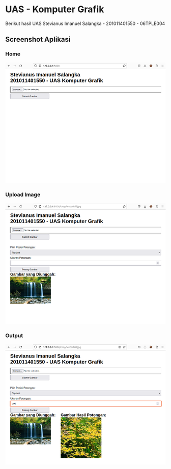 # UAS - Komputer Grafik

Berikut hasil UAS
Stevianus Imanuel Salangka - 201011401550 - 06TPLE004
## Screenshot Aplikasi

### Home
<img src="Komputer Grafik/output/home.png" alt="Home" >

### Upload Image
<img src="Komputer Grafik/output/submit.png" alt="Submit" >

### Output
<img src="Komputer Grafik/output/potong.png" alt="Potong" >
